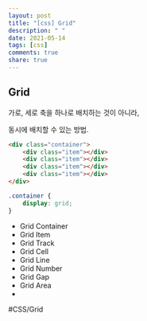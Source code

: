 ```yaml
---
layout: post
title: "[css] Grid"
description: " "
date: 2021-05-14
tags: [css]
comments: true
share: true
---
```



## Grid
가로, 세로 축을 하나로 배치하는 것이 아니라,

동시에 배치할 수 있는 방법.


```html
<div class="container">
	<div class="item"></div>
	<div class="item"></div>
	<div class="item"></div>
	<div class="item"></div>
</div>
```

```css
.container {
	display: grid;
}
```

- Grid Container
- Grid Item
- Grid Track
- Grid Cell
- Grid Line
- Grid Number
- Grid Gap
- Grid Area
-


#CSS/Grid 